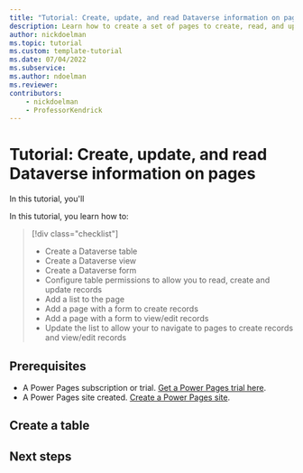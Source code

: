 ```yaml
---
title: "Tutorial: Create, update, and read Dataverse information on pages"
description: Learn how to create a set of pages to create, read, and update Dataverse data in Power Pages.
author: nickdoelman
ms.topic: tutorial
ms.custom: template-tutorial
ms.date: 07/04/2022
ms.subservice:
ms.author: ndoelman 
ms.reviewer: 
contributors:
    - nickdoelman
    - ProfessorKendrick
---
```


# Tutorial: Create, update, and read Dataverse information on pages

In this tutorial, you'll 

In this tutorial, you learn how to:

> [!div class="checklist"]
> * Create a Dataverse table
> * Create a Dataverse view
> * Create a Dataverse form
> * Configure table permissions to allow you to read, create and update records
> * Add a list to the page
> * Add a page with a form to create records
> * Add a page with a form to view/edit records
> * Update the list to allow your to navigate to pages to create records and view/edit records

## Prerequisites

- A Power Pages subscription or trial. [Get a Power Pages trial here](trial-signup.md).
- A Power Pages site created. [Create a Power Pages site](create-manage.md).


## Create a table



## Next steps

